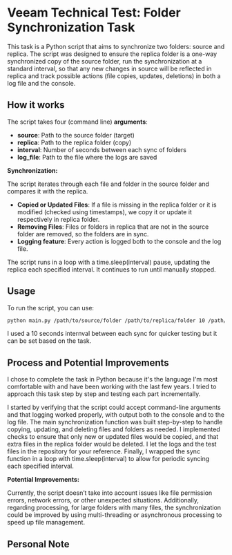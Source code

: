 # Veeam Technical Test: Folder Synchronization Task

This task is a Python script that aims to synchronize two folders: source and replica. The script was designed to ensure the replica folder is a one-way synchronized copy of the source folder, run the synchronization at a standard interval, so that any new changes in source will be reflected in replica and track possible actions (file copies, updates, deletions) in both a log file and the console.
 
## How it works 
The script takes four (command line) **arguments**:

- **source**: Path to the source folder (target)
- **replica**: Path to the replica folder (copy) 
- **interval**: Number of seconds between each sync of folders
- **log_file**: Path to the file where the logs are saved

**Synchronization:**

The script iterates through each file and folder in the source folder and compares it with the replica.
- **Copied or Updated Files**: If a file is missing in the replica folder or it is modified (checked using timestamps), we copy it or update it respectively in replica folder. 
- **Removing Files**: Files or folders in replica that are not in the source folder are removed, so the folders are in sync. 
- **Logging feature**: Every action is logged both to the console and the log file.

The script runs in a loop with a time.sleep(interval) pause, updating the replica each specified interval. It continues to run until manually stopped.

## Usage 

To run the script, you can use:

```bash
python main.py /path/to/source/folder /path/to/replica/folder 10 /path/to/logs.txt
```

I used a 10 seconds internval between each sync for quicker testing but it can be set based on the task. 

## Process and Potential Improvements 
I chose to complete the task in Python because it's the language I'm most comfortable with and have been working with the last few years. I tried to approach this task step by step and testing each part incrementally.

I started by verifying that the script could accept command-line arguments and that logging worked properly, with output both to the console and to the log file. The main synchronization function was built step-by-step to handle copying, updating, and deleting files and folders as needed. I implemented checks to ensure that only new or updated files would be copied, and that extra files in the replica folder would be deleted. I let the logs and the test files in the repository for your reference. Finally, I wrapped the sync function in a loop with time.sleep(interval) to allow for periodic syncing each specified interval.

**Potential Improvements:**

Currently, the script doesn’t take into account issues like file permission errors, network errors, or other unexpected situations. 
Additionally, regarding processing, for large folders with many files, the synchronization could be improved by using multi-threading or asynchronous processing to speed up file management. 


## Personal Note 